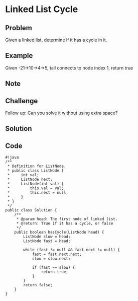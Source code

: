 Linked List Cycle
===


Problem
-------

Given a linked list, determine if it has a cycle in it.

Example
-------

Given -21->10->4->5, tail connects to node index 1, return true

Note
---------

Challenge
---------

Follow up:
Can you solve it without using extra space?

Solution
--------

Code
----

    #!java
    /**
     * Definition for ListNode.
     * public class ListNode {
     *     int val;
     *     ListNode next;
     *     ListNode(int val) {
     *         this.val = val;
     *         this.next = null;
     *     }
     * }
     */ 
    public class Solution {
        /**
         * @param head: The first node of linked list.
         * @return: True if it has a cycle, or false
         */
        public boolean hasCycle(ListNode head) {  
            ListNode slow = head;
            ListNode fast = head;
            
            while (fast != null && fast.next != null) {
                fast = fast.next.next;
                slow = slow.next;
                
                if (fast == slow) {
                    return true;
                }
            }
            return false;
        }
    }
